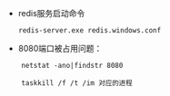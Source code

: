 
- redis服务启动命令

	```
	redis-server.exe redis.windows.conf
	```

- 8080端口被占用问题：
```
	netstat -ano|findstr 8080
```

```
	taskkill /f /t /im 对应的进程
```
